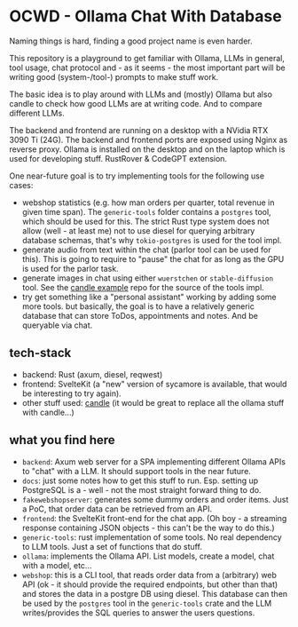 # OCWD - Ollama Chat With Database

Naming things is hard, finding a good project name is even harder.

This repository is a playground to get familiar with Ollama, LLMs in general, tool usage, chat protocol 
and - as it seems - the most important part will be writing good (system-/tool-) prompts to make stuff work.

The basic idea is to play around with LLMs and (mostly) Ollama but also candle to check how good LLMs are 
at writing code. And to compare different LLMs. 

The backend and frontend are running on a desktop with a NVidia RTX 3090 Ti (24G). The backend and frontend ports are exposed
using Nginx as reverse proxy. Ollama is installed on the desktop and on the laptop which is used for developing stuff.
RustRover & CodeGPT extension. 

One near-future goal is to try implementing tools for the following use cases:
- webshop statistics (e.g. how man orders per quarter, total revenue in given time span). The ```generic-tools``` folder contains a ```postgres``` tool, 
which should be used for this. The strict Rust type system does not allow (well - at least me) not to use diesel for querying arbitrary database schemas, that's why
```tokio-postgres``` is used for the tool impl.
- generate audio from text within the chat (parlor tool can be used for this). This is going to require to "pause" the chat for as long 
as the GPU is used for the parlor task. 
- generate images in chat using either ```wuerstchen``` or ```stable-diffusion``` tool. See the [candle example](https://github.com/huggingface/candle/tree/main/candle-examples) repo for the source of
the tools impl.
- try get something like a "personal assistant" working by adding some more tools. but basically, the goal
is to have a relatively generic database that can store ToDos, appointments and notes. And be queryable via chat.

## tech-stack

- backend: Rust (axum, diesel, reqwest)
- frontend: SvelteKit (a "new" version of sycamore is available, that would be interesting to try again).
- other stuff used: 
  [candle](https://github.com/huggingface/candle) (it would be great to replace all the ollama stuff with candle...)
 

## what you find here

- ```backend```: Axum web server for a SPA implementing different Ollama APIs to "chat" with a LLM. It should support tools in the near future.
- ```docs```: just some notes how to get this stuff to run. Esp. setting up PostgreSQL is a - well - not the most straight forward thing to do.
- ```fakewebshopserver```: generates some dummy orders and order items. Just a PoC, that order data can be retrieved from an API.
- ```frontend```: the SvelteKit front-end for the chat app. (Oh boy - a streaming response containing JSON objects - this can't be the way to do this.)
- ```generic-tools```: rust implementation of some tools. No real dependency to LLM tools. Just a set of functions that do stuff.
- ```ollama```: implements the Ollama API. List models, create a model, chat with a model, etc...
- ```webshop```: this is a CLI tool, that reads order data from a (arbitrary) web API (ok - it should provide the required endpoints, but other than that) and stores the 
data in a postgre DB using diesel. This database can then be used by the ```postgres``` tool in the ```generic-tools``` crate and the LLM  
writes/provides  the SQL queries to answer the users questions.

